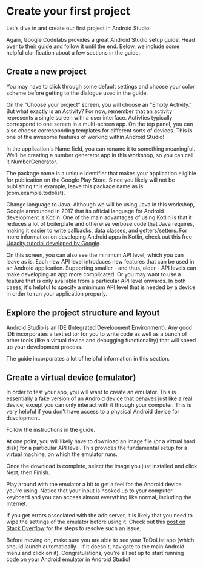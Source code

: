 # Create your first project

Let's dive in and create our first project in Android Studio!

Again, Google Codelabs provides a great Android Studio setup guide. Head over to [their guide](https://codelabs.developers.google.com/codelabs/build-your-first-android-app/#2) and follow it until the end. Below, we include some helpful clarification about a few sections in the guide.

## Create a new project
You may have to click through some default settings and choose your color scheme before getting to the dialogue used in the guide.

On the "Choose your project" screen, you will choose an "Empty Activity." But what exactly is an Activity? For now, remember that an activity represents a single screen with a user interface. Activties typically correspond to one screen in a multi-screen app. On the top panel, you can also choose corresponding templates for different sorts of devices. This is one of the awesome features of working within Android Studio!

In the application's Name field, you can rename it to something meaningful. We'll be creating a number generator app in this workshop, so you can call it NumberGenerator.

The package name is a unique identifier that makes your application eligible for publication on the Google Play Store. Since you likely will not be publishing this example, leave this package name as is (com.example.todolist).

Change language to Java. Although we will be using Java in this workshop, Google announced in 2017 that its official language for Android development is Kotlin. One of the main advantages of using Kotlin is that it reduces a lot of boilerplate and otherwise verbose code that Java requires, making it easier to write callbacks, data classes, and getters/setters. For more information on developing Android apps in Kotlin, check out this free [Udacity tutorial developed by Google](https://www.udacity.com/course/developing-android-apps-with-kotlin--ud9012).

On this screen, you can also see the minimum API level, which you can leave as is. Each new API level introduces new features that can be used in an Android application. Supporting smaller - and thus, older - API levels can make developing an app more complicated. Or you may want to use a feature that is only available from a particular API level onwards. In both cases, it's helpful to specify a minimum API level that is needed by a device in order to run your application properly.

## Explore the project structure and layout
Android Studio is an IDE (Integrated Development Environment). Any good IDE incorporates a text editor for you to write code as well as a bunch of other tools (like a virtual device and debugging functionality) that will speed up your development process.

The guide incorporates a lot of helpful information in this section.

## Create a virtual device (emulator)
In order to test your app, you will want to create an emulator. This is essentially a fake version of an Android device that behaves just like a real device, except you can only interact with it through your computer. This is very helpful if you don't have access to a physical Android device for development.

Follow the instructions in the guide.

At one point, you will likely have to download an image file (or a virtual hard disk) for a particular API level. This provides the fundamental setup for a virtual machine, on which the emulator runs.

Once the download is complete, select the image you just installed and click Next, then Finish.

Play around with the emulator a bit to get a feel for the Android device you're using. Notice that your input is hooked up to your computer keyboard and you can access almost everything like normal, including the Internet.

If you get errors associated with the adb server, it is likely that you need to wipe the settings of the emulator before using it. Check out this [post on Stack Overflow](https://stackoverflow.com/questions/46898322/emulator-5554-unauthorized-for-adb-devices) for the steps to resolve such an issue.

Before moving on, make sure you are able to see your ToDoList app (which should launch automatically - if it doesn't, navigate to the main Android menu and click on it). Congratulations, you're all set up to start running code on your Android emulator in Android Studio!

